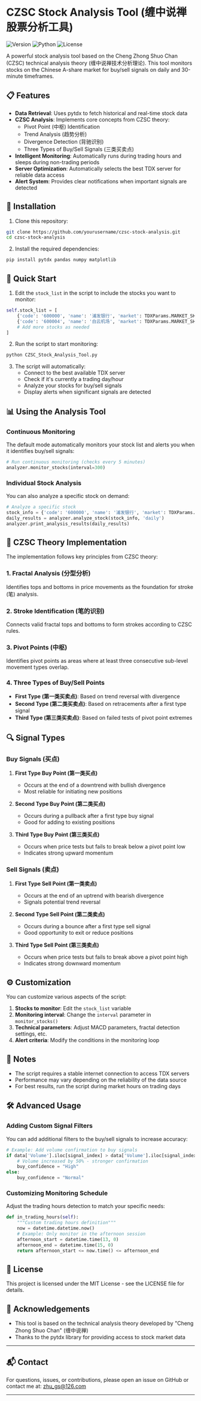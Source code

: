 # CZSC Stock Analysis Tool (缠中说禅股票分析工具)

![Version](https://img.shields.io/badge/version-1.0.0-blue)
![Python](https://img.shields.io/badge/Python-3.6%2B-brightgreen)
![License](https://img.shields.io/badge/license-MIT-green)

A powerful stock analysis tool based on the Cheng Zhong Shuo Chan (CZSC) technical analysis theory (缠中说禅技术分析理论). This tool monitors stocks on the Chinese A-share market for buy/sell signals on daily and 30-minute timeframes.

## 📋 Features

- **Data Retrieval**: Uses pytdx to fetch historical and real-time stock data
- **CZSC Analysis**: Implements core concepts from CZSC theory:
  - Pivot Point (中枢) Identification
  - Trend Analysis (趋势分析)
  - Divergence Detection (背驰识别)
  - Three Types of Buy/Sell Signals (三类买卖点)
- **Intelligent Monitoring**: Automatically runs during trading hours and sleeps during non-trading periods
- **Server Optimization**: Automatically selects the best TDX server for reliable data access
- **Alert System**: Provides clear notifications when important signals are detected

## 🔧 Installation

1. Clone this repository:
```bash
git clone https://github.com/yourusername/czsc-stock-analysis.git
cd czsc-stock-analysis
```

2. Install the required dependencies:
```bash
pip install pytdx pandas numpy matplotlib
```

## 🚀 Quick Start

1. Edit the `stock_list` in the script to include the stocks you want to monitor:
```python
self.stock_list = [
    {'code': '600000', 'name': '浦发银行', 'market': TDXParams.MARKET_SH},
    {'code': '600004', 'name': '白云机场', 'market': TDXParams.MARKET_SH},
    # Add more stocks as needed
]
```

2. Run the script to start monitoring:
```bash
python CZSC_Stock_Analysis_Tool.py
```

3. The script will automatically:
   - Connect to the best available TDX server
   - Check if it's currently a trading day/hour
   - Analyze your stocks for buy/sell signals
   - Display alerts when significant signals are detected

## 📊 Using the Analysis Tool

### Continuous Monitoring

The default mode automatically monitors your stock list and alerts you when it identifies buy/sell signals:

```python
# Run continuous monitoring (checks every 5 minutes)
analyzer.monitor_stocks(interval=300)
```

### Individual Stock Analysis

You can also analyze a specific stock on demand:

```python
# Analyze a specific stock
stock_info = {'code': '600000', 'name': '浦发银行', 'market': TDXParams.MARKET_SH}
daily_results = analyzer.analyze_stock(stock_info, 'daily')
analyzer.print_analysis_results(daily_results)
```

## 📖 CZSC Theory Implementation

The implementation follows key principles from CZSC theory:

### 1. Fractal Analysis (分型分析)
Identifies tops and bottoms in price movements as the foundation for stroke (笔) analysis.

### 2. Stroke Identification (笔的识别)
Connects valid fractal tops and bottoms to form strokes according to CZSC rules.

### 3. Pivot Points (中枢)
Identifies pivot points as areas where at least three consecutive sub-level movement types overlap.

### 4. Three Types of Buy/Sell Points
- **First Type (第一类买卖点)**: Based on trend reversal with divergence
- **Second Type (第二类买卖点)**: Based on retracements after a first type signal
- **Third Type (第三类买卖点)**: Based on failed tests of pivot point extremes

## 🔍 Signal Types

### Buy Signals (买点)
1. **First Type Buy Point (第一类买点)**
   - Occurs at the end of a downtrend with bullish divergence
   - Most reliable for initiating new positions

2. **Second Type Buy Point (第二类买点)**
   - Occurs during a pullback after a first type buy signal
   - Good for adding to existing positions

3. **Third Type Buy Point (第三类买点)**
   - Occurs when price tests but fails to break below a pivot point low
   - Indicates strong upward momentum

### Sell Signals (卖点)
1. **First Type Sell Point (第一类卖点)**
   - Occurs at the end of an uptrend with bearish divergence
   - Signals potential trend reversal

2. **Second Type Sell Point (第二类卖点)**
   - Occurs during a bounce after a first type sell signal
   - Good opportunity to exit or reduce positions

3. **Third Type Sell Point (第三类卖点)**
   - Occurs when price tests but fails to break above a pivot point high
   - Indicates strong downward momentum

## ⚙️ Customization

You can customize various aspects of the script:

1. **Stocks to monitor**: Edit the `stock_list` variable
2. **Monitoring interval**: Change the `interval` parameter in `monitor_stocks()`
3. **Technical parameters**: Adjust MACD parameters, fractal detection settings, etc.
4. **Alert criteria**: Modify the conditions in the monitoring loop

## 📝 Notes

- The script requires a stable internet connection to access TDX servers
- Performance may vary depending on the reliability of the data source
- For best results, run the script during market hours on trading days

## 🛠 Advanced Usage

### Adding Custom Signal Filters

You can add additional filters to the buy/sell signals to increase accuracy:

```python
# Example: Add volume confirmation to buy signals
if data['Volume'].iloc[signal_index] > data['Volume'].iloc[signal_index-1] * 1.5:
    # Volume increased by 50% - stronger confirmation
    buy_confidence = "High"
else:
    buy_confidence = "Normal"
```

### Customizing Monitoring Schedule

Adjust the trading hours detection to match your specific needs:

```python
def in_trading_hours(self):
    """Custom trading hours definition"""
    now = datetime.datetime.now()
    # Example: Only monitor in the afternoon session
    afternoon_start = datetime.time(13, 0)
    afternoon_end = datetime.time(15, 0)
    return afternoon_start <= now.time() <= afternoon_end
```

## 📜 License

This project is licensed under the MIT License - see the LICENSE file for details.

## 🙏 Acknowledgements

- This tool is based on the technical analysis theory developed by "Cheng Zhong Shuo Chan" (缠中说禅)
- Thanks to the pytdx library for providing access to stock market data

---

## 📬 Contact

For questions, issues, or contributions, please open an issue on GitHub or contact me at:
[zhu_gs@126.com](mailto:zhu_gs@126.com)

---
